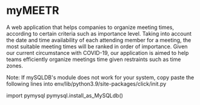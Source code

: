 # myMEETR
A web application that helps companies to organize meeting times, according to certain criteria such as importance level. Taking into account the date and time availability of each attending member for a meeting, the most suitable meeting times will be ranked in order of importance. Given our current circumstance with COVID-19, our application is aimed to help teams efficiently organize meetings time given restraints such as time zones. 

Note: If mySQLDB's module does not work for your system, copy paste the following lines into env/lib/python3.9/site-packages/click/init.py

import pymysql
pymysql.install_as_MySQLdb()
